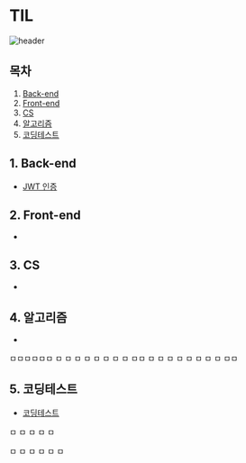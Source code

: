 # TIL

![header](https://capsule-render.vercel.app/api?type=waving&color=auto&height=200&section=header&text=Today%20I%20Learned&fontSize=90)

## 목차

1. [Back-end](#1-Back-end)<br>
2. [Front-end](#2-Front-end)<br>
3. [CS](#3-CS)<br>
4. [알고리즘](#4-알고리즘)<br>
5. [코딩테스트](#5-코딩테스트)<br>

## 1. Back-end

* [JWT 인증](./WEB/Back-end/JWT%20인증.md)

## 2. Front-end

*

## 3. CS

*

## 4. 알고리즘

*



ㅁㅁㅁㅁㅁㅁ
ㅁ
ㅁ
ㅁ
ㅁ
ㅁ
ㅁ
ㅁ
ㅁ
ㅁㅁ
ㅁ
ㅁ
ㅁ
ㅁ
ㅁ
ㅁ
ㅁ
ㅁ
ㅁㅁ

## 5. 코딩테스트

* [코딩테스트](https://github.com/wkdehf217/CodingTest)
  
ㅁ
ㅁ
ㅁ
ㅁ
ㅁ

ㅁ
ㅁ
ㅁ
ㅁ
ㅁ
ㅁ
